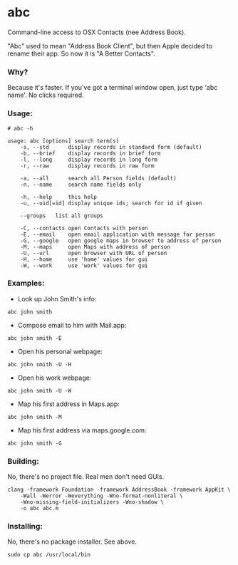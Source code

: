 # abc

Command-line access to OSX Contacts (nee Address Book).

"Abc" used to mean "Address Book Client", but then Apple decided to rename their app.   So now it is "A Better Contacts".

### Why?
Because it's faster.  If you've got a terminal window open, just type 'abc name'.  No clicks required.

### Usage:
    # abc -h

    usage: abc [options] search term(s)
        -s, --std      display records in standard form (default)
        -b, --brief    display records in brief form
        -l, --long     display records in long form
        -r, --raw      display records in raw form

        -a, --all      search all Person fields (default)
        -n, --name     search name fields only

        -h, --help     this help
        -u, --uid[=id] display unique ids; search for id if given

        --groups   list all groups

        -C, --contacts open Contacts with person
        -E, --email    open email application with message for person
        -G, --google   open google maps in browser to address of person
        -M, --maps     open Maps with address of person
        -U, --url      open browser with URL of person
        -H, --home     use 'home' values for gui
        -W, --work     use 'work' values for gui

### Examples:
* Look up John Smith's info:
```
abc john smith
```

* Compose email to him with Mail.app:
```
abc john smith -E
```

* Open his personal webpage:
```
abc john smith -U -H
```

* Open his work webpage:
```
abc john smith -U -W
```

* Map his first address in Maps.app:
```
abc john smith -M
```

* Map his first address via maps.google.com:
```
abc john smith -G
```

### Building:
No, there's no project file.  Real men don't need GUIs.

    clang -framework Foundation -framework AddressBook -framework AppKit \
        -Wall -Werror -Weverything -Wno-format-nonliteral \
        -Wno-missing-field-initializers -Wno-shadow \
        -o abc abc.m

### Installing:
No, there's no package installer.  See above.

    sudo cp abc /usr/local/bin

